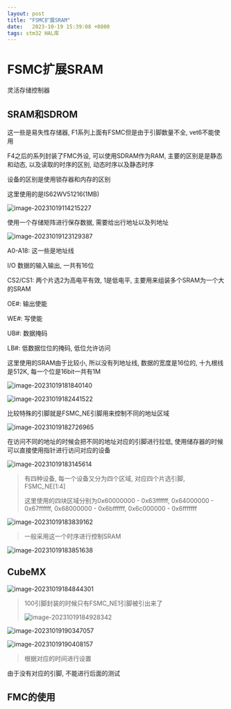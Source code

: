 ```yaml
---
layout: post
title: "FSMC扩展SRAM" 
date:   2023-10-19 15:39:08 +0800
tags: stm32 HAL库
---
```


# FSMC扩展SRAM

灵活存储控制器

## SRAM和SDROM

这一些是易失性存储器, F1系列上面有FSMC但是由于引脚数量不全, vet6不能使用

F4之后的系列封装了FMC外设, 可以使用SDRAM作为RAM, 主要的区别是是静态和动态, 以及读取的时序的区别, 动态时序以及静态时序

设备的区别是使用锁存器和内存的区别

这里使用的是IS62WV51216(1MB)

![image-20231019114215227](E:\a学习\笔记\img\image-20231019114215227.png)

使用一个存储矩阵进行保存数据, 需要给出行地址以及列地址

![image-20231019123129387](E:\a学习\笔记\img\image-20231019123129387.png)

A0-A18: 这一些是地址线

I/O 数据的输入输出, 一共有16位

CS2/CS1: 两个片选2为高电平有效, 1是低电平, 主要用来组装多个SRAM为一个大的SRAM

OE#: 输出使能

WE#: 写使能

UB#: 数据掩码

LB#: 低数据位位的掩码, 低位允许访问

这里使用的SRAM由于比较小, 所以没有列地址线, 数据的宽度是16位的, 十九根线是512K, 每一个位是16bit一共有1M

![image-20231019181840140](E:\a学习\笔记\img\image-20231019181840140.png)

![image-20231019182441522](E:\a学习\笔记\img\image-20231019182441522.png)

比较特殊的引脚就是FSMC_NE引脚用来控制不同的地址区域

![image-20231019182726965](E:\a学习\笔记\img\image-20231019182726965.png)

在访问不同的地址的时候会把不同的地址对应的引脚进行拉低, 使用储存器的时候可以直接使用指针进行访问对应的设备

![image-20231019183145614](E:\a学习\笔记\img\image-20231019183145614.png)

> 有四种设备, 每一个设备又分为四个区域, 对应四个片选引脚, FSMC_NE[1:4]
>
> 这里使用的四块区域分别为0x60000000 - 0x63ffffff, 0x64000000 - 0x67ffffff, 0x68000000 - 0x6bffffff, 0x6c000000 - 0x6fffffff

![image-20231019183839162](E:\a学习\笔记\img\image-20231019183839162.png)

> 一般采用这一个时序进行控制SRAM

![image-20231019183851638](E:\a学习\笔记\img\image-20231019183851638.png)

## CubeMX

![image-20231019184844301](E:\a学习\笔记\img\image-20231019184844301.png)

> 100引脚封装的时候只有FSMC_NE1引脚被引出来了
>
> ![image-20231019184928342](E:\a学习\笔记\img\image-20231019184928342.png)

![image-20231019190347057](E:\a学习\笔记\img\image-20231019190347057.png)

![image-20231019190408157](E:\a学习\笔记\img\image-20231019190408157.png)

> 根据对应的时间进行设置

由于没有对应的引脚, 不能进行后面的测试

## FMC的使用











